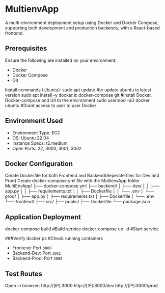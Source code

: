 # MultienvApp

A multi-environment deployment setup using Docker and Docker Compose, supporting both development and production backends, with a React-based frontend.

## Prerequisites

Ensure the following are installed on your environment:
* Docker
* Docker Compose
* Git

Install commands (Ubuntu):
sudo apt update                                       #to update ubuntu to latest version
sudo apt install -y docker.io docker-compose git      #install Docker, Docker-compose and Git to the environment
sudo usermod -aG docker ubuntu                        #Grant access to user to user Docker

## Environment Used

* Environment Type: EC2
* OS: Ubuntu 22.04
* Instance Specs: t2.medium
* Open Ports: 22, 3000, 3001, 3002

## Docker Configuration

Create Dockerfile for both Frontend and Backend(Seperate files for Dev and Prod)
Create docker-compose.yml file with the MultienvApp folder
MultiEnvApp/
├── docker-compose.yml
├── backend/
│   ├── dev/
│   │   ├── app.py
│   │   ├── requirements.txt
│   │   ├── Dockerfile
│   │   └── .env
│   └── prod/
│       ├── app.py
│       ├── requirements.txt
│       ├── Dockerfile
│       └── .env
└── frontend/
    ├── src/
    ├── public/
    ├── Dockerfile
    └── package.json

## Application Deployment

docker-compose build            #Build service
docker-compose up -d            #Start service

###Verify
docker ps                       #Check running containers

* Frontend: Port `3000`
* Backend-Dev: Port `3001`
* Backend-Prod: Port `3002`

## Test Routes

Open in browser:
http://[IP]:3000
http://[IP]:3000/dev
http://[IP]:3000/prod
